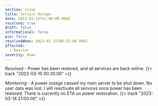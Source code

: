 ```yaml
---
section: issue
title: Service Outage
date: 2023-03-14T21:00:00.000Z
resolved: true
draft: false
informational: false
pin: false
resolvedWhen: 2023-03-15T00:35:00.000Z
affected:
  - Reactor
severity: down
---
```

*Resolved* - Power has been restored, and all services are back online. {{< track "2023-03-15 00:35:00" >}}

*Monitoring* - A power outage caused my main server to be shut down. No user data was lost. I will reactivate all services once power has been restored. There is currently no ETA on power restoration. {{< track "2023-03-14 21:00:00" >}}